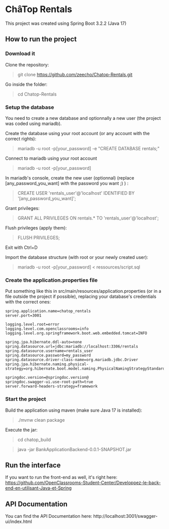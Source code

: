 # ChâTop Rentals

This project was created using Spring Boot 3.2.2 (Java 17)

## How to run the project
### Download it

Clone the repository:

> git clone https://github.com/zeecho/Chatop-Rentals.git

Go inside the folder:

> cd Chatop-Rentals

### Setup the database

You need to create a new database and optionnally a new user (the project was coded using mariadb).

Create the database using your root account (or any account with the correct rights):

> mariadb -u root -p[your_password] -e "CREATE DATABASE rentals;"

Connect to mariadb using your root account

> mariadb -u root -p[your_password]

In mariadb's console, create the new user (optionnal) (replace [any_password_you_want] with the password you want ;) ) :

> CREATE USER 'rentals_user'@'localhost' IDENTIFIED BY '[any_password_you_want]';

Grant privileges:

> GRANT ALL PRIVILEGES ON rentals.* TO 'rentals_user'@'localhost';

Flush privileges (apply them):

> FLUSH PRIVILEGES;

Exit with Ctrl+D

Import the database structure (with root or your newly created user):

> mariadb -u root -p[your_password] < ressources/script.sql

### Create the application.properties file

Put something like this in src/main/resources/application.properties (or in a file outside the project if possible), replacing your database's credentials with the correct ones:

```
spring.application.name=chatop_rentals
server.port=3001

logging.level.root=error
logging.level.com.openclassrooms=info
logging.level.org.springframework.boot.web.embedded.tomcat=INFO

spring.jpa.hibernate.ddl-auto=none
spring.datasource.url=jdbc:mariadb://localhost:3306/rentals
spring.datasource.username=rentals_user
spring.datasource.password=my_password
spring.datasource.driver-class-name=org.mariadb.jdbc.Driver
spring.jpa.hibernate.naming.physical-strategy=org.hibernate.boot.model.naming.PhysicalNamingStrategyStandardImpl

springdoc.version=@springdoc.version@
springdoc.swagger-ui.use-root-path=true
server.forward-headers-strategy=framework
```

### Start the project

Build the application using maven (make sure Java 17 is installed):

> ./mvnw clean package

Execute the jar:

> cd chatop_build

> java -jar BankApplicationBackend-0.0.1-SNAPSHOT.jar

## Run the interface 

If you want to run the front-end as well, it's right here: https://github.com/OpenClassrooms-Student-Center/Developpez-le-back-end-en-utilisant-Java-et-Spring

## API Documentation

You can find the API Documentation here: http://localhost:3001/swagger-ui/index.html
